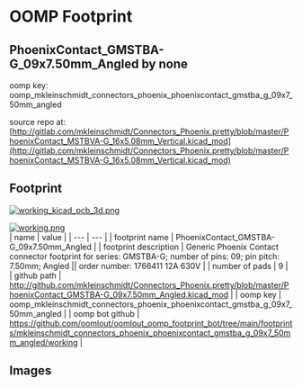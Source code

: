 # OOMP Footprint  
## PhoenixContact_GMSTBA-G_09x7.50mm_Angled  by none  
  
oomp key: oomp_mkleinschmidt_connectors_phoenix_phoenixcontact_gmstba_g_09x7_50mm_angled  
  
source repo at: [http://gitlab.com/mkleinschmidt/Connectors_Phoenix.pretty/blob/master/PhoenixContact_MSTBVA-G_16x5.08mm_Vertical.kicad_mod](http://gitlab.com/mkleinschmidt/Connectors_Phoenix.pretty/blob/master/PhoenixContact_MSTBVA-G_16x5.08mm_Vertical.kicad_mod)  
## Footprint  
  
[![working_kicad_pcb_3d.png](working_kicad_pcb_3d_600.png)](working_kicad_pcb_3d.png)  
  
[![working.png](working_600.png)](working.png)  
| name | value | 
| --- | --- | 
| footprint name | PhoenixContact_GMSTBA-G_09x7.50mm_Angled | 
| footprint description | Generic Phoenix Contact connector footprint for series: GMSTBA-G; number of pins: 09; pin pitch: 7.50mm; Angled || order number: 1766411 12A 630V | 
| number of pads | 9 | 
| github path | http://github.com/mkleinschmidt/Connectors_Phoenix.pretty/blob/master/PhoenixContact_GMSTBA-G_09x7.50mm_Angled.kicad_mod | 
| oomp key | oomp_mkleinschmidt_connectors_phoenix_phoenixcontact_gmstba_g_09x7_50mm_angled | 
| oomp bot github | https://github.com/oomlout/oomlout_oomp_footprint_bot/tree/main/footprints/mkleinschmidt_connectors_phoenix_phoenixcontact_gmstba_g_09x7_50mm_angled/working | 
## Images  
